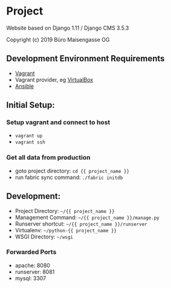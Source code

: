 Project
=======

Website based on Django 1.11 / Django CMS 3.5.3

Copyright (c) 2019 Büro Maisengasse OG

Development Environment Requirements
---

- [Vagrant](https://www.vagrantup.com)
- Vagrant provider, eg [VirtualBox](https://www.virtualbox.org/wiki/Downloads)
- [Ansible](https://www.ansible.com)


Initial Setup:
---

### Setup vagrant and connect to host

- `vagrant up`
- `vagrant ssh`


### Get all data from production

- goto project directory: `cd {{ project_name }}`
- run fabric sync command: `./fabric initdb`


Development:
---

- Project Directory: `~/{{ project_name }}`
- Management Command: `~/{{ project_name }}/manage.py`
- Runserver shortcut: `~/{{ project_name }}/runserver`
- Virtualenv: `~/python-{{ project_name }}`
- WSGI Directory: `~/wsgi`

### Forwarded Ports

- apache: 8080
- runserver: 8081
- mysql: 3307
